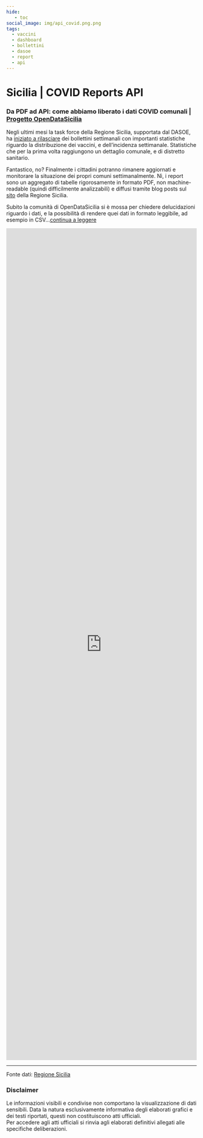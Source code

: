 ```yaml
---
hide:
   - toc
social_image: img/api_covid.png.png   
tags: 
  - vaccini
  - dashboard
  - bollettini
  - dasoe
  - report
  - api
---
```


# Sicilia | COVID Reports API

### Da PDF ad API: come abbiamo liberato i dati COVID comunali | [Progetto OpenDataSicilia](https://dasoe-report.netlify.app/)

Negli ultimi mesi la task force della Regione Sicilia, supportata dal DASOE, ha [iniziato a rilasciare](https://www.regione.sicilia.it/la-regione-informa/covid-presentato-bollettino-settimanale-regione-siciliana) dei bollettini settimanali con importanti statistiche riguardo la distribuzione dei vaccini, e dell’incidenza settimanale. Statistiche che per la prima volta raggiungono un dettaglio comunale, e di distretto sanitario.

Fantastico, no? Finalmente i cittadini potranno rimanere aggiornati e monitorare la situazione dei propri comuni settimanalmente. Nì, i report sono un aggregato di tabelle rigorosamente in formato PDF, non machine-readable (quindi difficilmente analizzabili) e diffusi tramite blog posts sul [sito](https://www.regione.sicilia.it/la-regione-informa) della Regione Sicilia.

Subito la comunità di OpenDataSicilia si è mossa per chiedere delucidazioni riguardo i dati, e la possibilità di rendere quei dati in formato leggibile, ad esempio in CSV...[continua a leggere](https://opendatasicilia.it/2021/12/31/da-pdf-ad-api-come-abbiamo-liberato-i-dati-covid-comunali/)


<body> 
<iframe width="100%" height="2200" src="https://dasoe-report.netlify.app/" frameborder="0" style="border:0" allowfullscreen></iframe>
</body>

<hr>

Fonte dati: <a href="https://www.regione.sicilia.it/la-regione-informa/covid-bollettino-settimanale-incidenza-stabile-picco-terze-dosi" target="_blank"> Regione Sicilia</a>

### Disclaimer
Le informazioni visibili e condivise non comportano la visualizzazione di dati sensibili. Data la natura esclusivamente informativa degli elaborati grafici e dei testi riportati, questi non costituiscono atti ufficiali. <br>Per accedere agli atti ufficiali si rinvia agli elaborati definitivi allegati alle specifiche deliberazioni.
 
